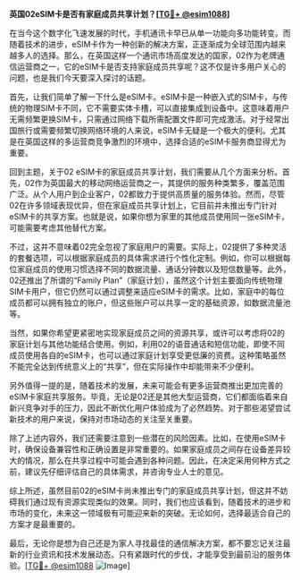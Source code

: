 **英国02eSIM卡是否有家庭成员共享计划？[[TG💪+ @esim1088](https://t.me/s/esim1088)]**

在当今这个数字化飞速发展的时代，手机通讯卡早已从单一功能向多功能转变。而随着技术的进步，eSIM卡作为一种创新的解决方案，正逐渐成为全球范围内越来越多人的选择。那么，在英国这样一个通讯市场高度发达的国家，02作为老牌通信运营商之一，它的eSIM卡是否支持家庭成员共享呢？这不仅是许多用户关心的问题，也是我们今天要深入探讨的话题。

首先，让我们简单了解一下什么是eSIM卡。eSIM卡是一种嵌入式的SIM卡，与传统的物理SIM卡不同，它不需要实体卡槽，可以直接集成到设备中。这意味着用户无需频繁更换SIM卡，只需通过网络下载所需配置文件即可完成激活。对于经常出国旅行或需要频繁切换网络环境的人来说，eSIM卡无疑是一个极大的便利。尤其是在英国这样的多运营商竞争激烈的环境中，选择合适的eSIM卡服务商显得尤为重要。

回到主题，关于02 eSIM卡的家庭成员共享计划，我们需要从几个方面来分析。首先，02作为英国最大的移动网络运营商之一，其提供的服务种类繁多，覆盖范围广泛。从个人用户到企业客户，02都致力于提供高质量的服务体验。然而，尽管02在许多领域表现优异，但在家庭成员共享计划上，它目前并未推出专门针对eSIM卡的共享方案。也就是说，如果你想为家里的其他成员使用同一张eSIM卡，可能需要考虑其他替代方案。

不过，这并不意味着02完全忽视了家庭用户的需要。实际上，02提供了多种灵活的套餐选项，可以根据家庭成员的具体需求进行个性化定制。例如，你可以根据每位家庭成员的使用习惯选择不同的数据流量、通话分钟数以及短信数量等。此外，02还推出了所谓的“Family Plan”（家庭计划），虽然这个计划主要面向传统物理SIM卡用户，但它仍然可以通过调整来适应eSIM卡的需求。比如，家庭中的每位成员都可以拥有独立的账户，但这些账户可以共享一定的基础资源，如数据流量池等。

当然，如果你希望更紧密地实现家庭成员之间的资源共享，或许可以考虑将02的家庭计划与其他功能结合使用。例如，利用02的语音通话和短信功能，即使不同成员使用各自的eSIM卡，也可以通过家庭计划享受更低廉的资费。这种策略虽然不能完全达到传统意义上的“共享”，但在实际操作中却能带来不少便利。

另外值得一提的是，随着技术的发展，未来可能会有更多运营商推出更加完善的eSIM卡家庭共享服务。毕竟，无论是02还是其他大型运营商，它们都面临着来自新兴竞争对手的压力，因此不断优化用户体验成为了必然趋势。对于那些渴望尝试新技术的用户来说，保持对市场动态的关注至关重要。

除了上述内容外，我们还需要注意到一些潜在的风险因素。比如，在使用eSIM卡时，确保设备兼容性和正确设置是非常重要的。如果家庭成员之间存在设备差异较大的情况，那么在共享过程中可能会遇到各种问题。因此，在决定采用何种方式之前，建议先仔细评估自己的具体需求，并咨询专业人士的意见。

综上所述，虽然目前02的eSIM卡尚未推出专门的家庭成员共享计划，但这并不妨碍我们通过现有资源实现类似的效果。同时，我们也应该看到，随着技术的进步和市场的变化，未来这一领域极有可能迎来新的突破。无论如何，选择最适合自己的方案才是最重要的。

最后，无论你是想为自己还是为家人寻找最佳的通信解决方案，都不要忘记关注最新的行业资讯和技术发展动态。只有紧跟时代的步伐，才能享受到最前沿的服务体验。[[TG💪+ @esim1088](https://t.me/s/esim1088) ![Image](https://i.postimg.cc/4NQfJmqS/Snipaste-2025-05-13-00-14-12.png)]